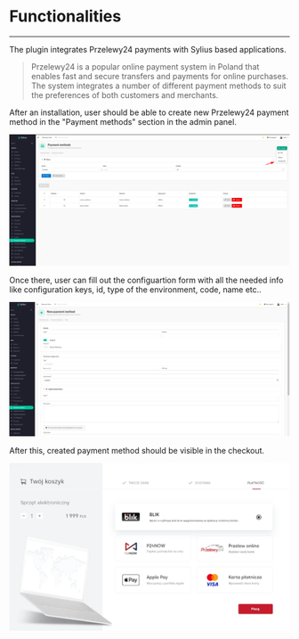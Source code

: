 # Functionalities

---

The plugin integrates Przelewy24 payments with Sylius based applications.

>Przelewy24 is a popular online payment system in Poland that enables fast and secure transfers and payments for online purchases.
> The system integrates a number of different payment methods to suit the preferences of both customers and merchants.

After an installation, user should be able to create new Przelewy24 payment method in the "Payment methods" section in the admin panel.

<div align="center">
    <img src="./images/przelewy24_methods.png"/>
</div>

Once there, user can fill out the configuartion form with all the needed info like configuration keys, id, type of the environment, code, name etc..

<div align="center">
    <img src="./images/przelewy24_create.png"/>
</div>

After this, created payment method should be visible in the checkout.

<div align="center">
    <img src="./images/przelewy24_payment.png"/>
</div>
